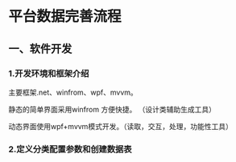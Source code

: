 # 平台数据完善流程

## 一、软件开发

### 1.开发环境和框架介绍

主要框架.net、winfrom、wpf、mvvm。

静态的简单界面采用winfrom 方便快捷。 （设计类辅助生成工具）

动态界面使用wpf+mvvm模式开发。（读取，交互，处理，功能性工具）









### 2.定义分类配置参数和创建数据表









